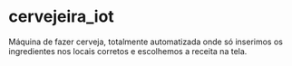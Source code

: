# cervejeira_iot
Máquina de fazer cerveja, totalmente automatizada onde só inserimos os ingredientes nos locais corretos e escolhemos a receita na tela.
